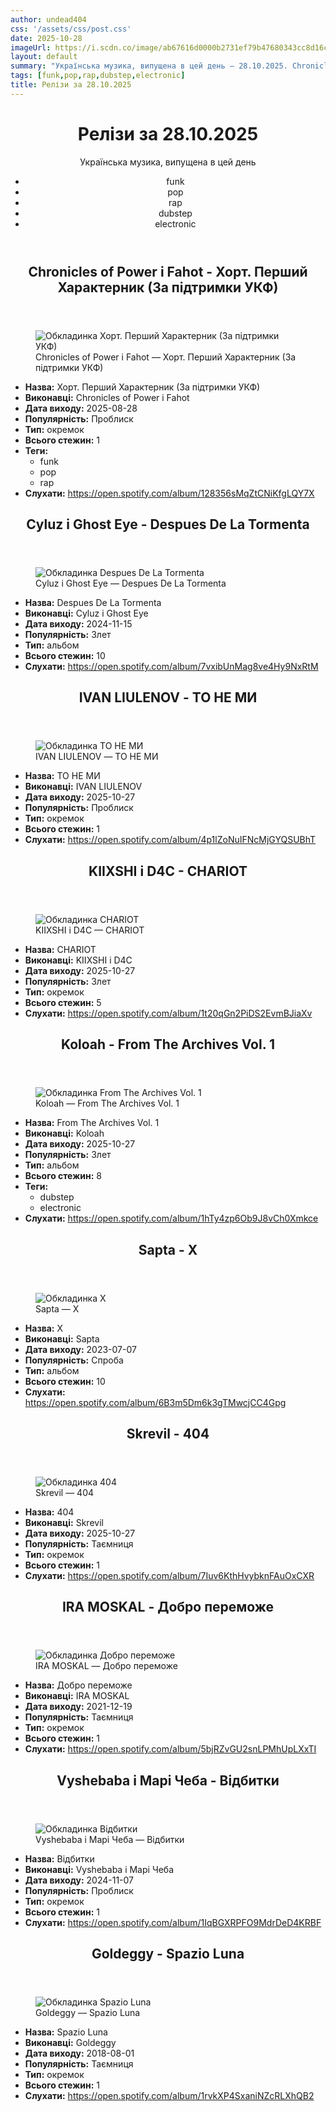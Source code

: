 ```yaml
---
author: undead404
css: '/assets/css/post.css'
date: 2025-10-28
imageUrl: https://i.scdn.co/image/ab67616d0000b2731ef79b47680343cc8d16c323
layout: default
summary: "Українська музика, випущена в цей день – 28.10.2025. Chronicles of Power, Fahot, Cyluz, Ghost Eye і IVAN LIULENOV"
tags: [funk,pop,rap,dubstep,electronic]
title: Релізи за 28.10.2025
---
```


<main class="main-content">
  <header>
    <h1>Релізи за <time datetime="2025-10-28">28.10.2025</time></h1>
    <p class="summary">Українська музика, випущена в цей день</p>
      <ul class="tags">
          <li>funk</li>
          <li>pop</li>
          <li>rap</li>
          <li>dubstep</li>
          <li>electronic</li>
      </ul>
  </header>
  <section class="releases">
    <article class="release">
      <header>
        <h2>
          Chronicles of Power і Fahot - Хорт. Перший Характерник (За підтримки УКФ)
        </h2>
      </header>
      <figure>
        <img src="https://i.scdn.co/image/ab67616d0000b2731ef79b47680343cc8d16c323" alt="Обкладинка Хорт. Перший Характерник (За підтримки УКФ)">
        <figcaption>Chronicles of Power і Fahot — Хорт. Перший Характерник (За підтримки УКФ)</figcaption>
      </figure>
      <ul>
        <li><strong>Назва:</strong> Хорт. Перший Характерник (За підтримки УКФ)</li>
        <li><strong>Виконавці:</strong> Chronicles of Power і Fahot</li>
        <li><strong>Дата виходу:</strong> 2025-08-28</li>
        <li><strong>Популярність:</strong> Проблиск</li>
        <li><strong>Тип:</strong> окремок</li>
        <li><strong>Всього стежин:</strong> 1</li>
            <li><strong>Теги:</strong>
            <ul class="tags">
                <li class="tag">funk</li>
                <li class="tag">pop</li>
                <li class="tag">rap</li>
            </ul>
            </li>
        <li><strong>Слухати:</strong> <a href="https://open.spotify.com/album/128356sMqZtCNiKfgLQY7X" target="_blank">https:&#x2F;&#x2F;open.spotify.com&#x2F;album&#x2F;128356sMqZtCNiKfgLQY7X</a></li>
      </ul>
    </article>
    <article class="release">
      <header>
        <h2>
          Cyluz і Ghost Eye - Despues De La Tormenta
        </h2>
      </header>
      <figure>
        <img src="https://i.scdn.co/image/ab67616d0000b27364689fdaa2bcbfc7e1f62571" alt="Обкладинка Despues De La Tormenta">
        <figcaption>Cyluz і Ghost Eye — Despues De La Tormenta</figcaption>
      </figure>
      <ul>
        <li><strong>Назва:</strong> Despues De La Tormenta</li>
        <li><strong>Виконавці:</strong> Cyluz і Ghost Eye</li>
        <li><strong>Дата виходу:</strong> 2024-11-15</li>
        <li><strong>Популярність:</strong> Злет</li>
        <li><strong>Тип:</strong> альбом</li>
        <li><strong>Всього стежин:</strong> 10</li>
        <li><strong>Слухати:</strong> <a href="https://open.spotify.com/album/7vxibUnMag8ve4Hy9NxRtM" target="_blank">https:&#x2F;&#x2F;open.spotify.com&#x2F;album&#x2F;7vxibUnMag8ve4Hy9NxRtM</a></li>
      </ul>
    </article>
    <article class="release">
      <header>
        <h2>
          IVAN LIULENOV - ТО НЕ МИ
        </h2>
      </header>
      <figure>
        <img src="https://i.scdn.co/image/ab67616d0000b273052af81119dfebd815d3a666" alt="Обкладинка ТО НЕ МИ">
        <figcaption>IVAN LIULENOV — ТО НЕ МИ</figcaption>
      </figure>
      <ul>
        <li><strong>Назва:</strong> ТО НЕ МИ</li>
        <li><strong>Виконавці:</strong> IVAN LIULENOV</li>
        <li><strong>Дата виходу:</strong> 2025-10-27</li>
        <li><strong>Популярність:</strong> Проблиск</li>
        <li><strong>Тип:</strong> окремок</li>
        <li><strong>Всього стежин:</strong> 1</li>
        <li><strong>Слухати:</strong> <a href="https://open.spotify.com/album/4p1lZoNuIFNcMjGYQSUBhT" target="_blank">https:&#x2F;&#x2F;open.spotify.com&#x2F;album&#x2F;4p1lZoNuIFNcMjGYQSUBhT</a></li>
      </ul>
    </article>
    <article class="release">
      <header>
        <h2>
          KIIXSHI і D4C - CHARIOT
        </h2>
      </header>
      <figure>
        <img src="https://i.scdn.co/image/ab67616d0000b2738068f5b2ea3bf19eb0e8bb7b" alt="Обкладинка CHARIOT">
        <figcaption>KIIXSHI і D4C — CHARIOT</figcaption>
      </figure>
      <ul>
        <li><strong>Назва:</strong> CHARIOT</li>
        <li><strong>Виконавці:</strong> KIIXSHI і D4C</li>
        <li><strong>Дата виходу:</strong> 2025-10-27</li>
        <li><strong>Популярність:</strong> Злет</li>
        <li><strong>Тип:</strong> окремок</li>
        <li><strong>Всього стежин:</strong> 5</li>
        <li><strong>Слухати:</strong> <a href="https://open.spotify.com/album/1t20qGn2PiDS2EvmBJiaXv" target="_blank">https:&#x2F;&#x2F;open.spotify.com&#x2F;album&#x2F;1t20qGn2PiDS2EvmBJiaXv</a></li>
      </ul>
    </article>
    <article class="release">
      <header>
        <h2>
          Koloah - From The Archives Vol. 1
        </h2>
      </header>
      <figure>
        <img src="https://i.scdn.co/image/ab67616d0000b273dd5ab115adac31a7f5576867" alt="Обкладинка From The Archives Vol. 1">
        <figcaption>Koloah — From The Archives Vol. 1</figcaption>
      </figure>
      <ul>
        <li><strong>Назва:</strong> From The Archives Vol. 1</li>
        <li><strong>Виконавці:</strong> Koloah</li>
        <li><strong>Дата виходу:</strong> 2025-10-27</li>
        <li><strong>Популярність:</strong> Злет</li>
        <li><strong>Тип:</strong> альбом</li>
        <li><strong>Всього стежин:</strong> 8</li>
            <li><strong>Теги:</strong>
            <ul class="tags">
                <li class="tag">dubstep</li>
                <li class="tag">electronic</li>
            </ul>
            </li>
        <li><strong>Слухати:</strong> <a href="https://open.spotify.com/album/1hTy4zp6Ob9J8vCh0Xmkce" target="_blank">https:&#x2F;&#x2F;open.spotify.com&#x2F;album&#x2F;1hTy4zp6Ob9J8vCh0Xmkce</a></li>
      </ul>
    </article>
    <article class="release">
      <header>
        <h2>
          Sapta - X
        </h2>
      </header>
      <figure>
        <img src="https://i.scdn.co/image/ab67616d0000b2733aa8ca5be7c6076e62fb5d7a" alt="Обкладинка X">
        <figcaption>Sapta — X</figcaption>
      </figure>
      <ul>
        <li><strong>Назва:</strong> X</li>
        <li><strong>Виконавці:</strong> Sapta</li>
        <li><strong>Дата виходу:</strong> 2023-07-07</li>
        <li><strong>Популярність:</strong> Спроба</li>
        <li><strong>Тип:</strong> альбом</li>
        <li><strong>Всього стежин:</strong> 10</li>
        <li><strong>Слухати:</strong> <a href="https://open.spotify.com/album/6B3m5Dm6k3gTMwcjCC4Gpg" target="_blank">https:&#x2F;&#x2F;open.spotify.com&#x2F;album&#x2F;6B3m5Dm6k3gTMwcjCC4Gpg</a></li>
      </ul>
    </article>
    <article class="release">
      <header>
        <h2>
          Skrevil - 404
        </h2>
      </header>
      <figure>
        <img src="https://i.scdn.co/image/ab67616d0000b273fc0ec5e750b7bc4e6ac38959" alt="Обкладинка 404">
        <figcaption>Skrevil — 404</figcaption>
      </figure>
      <ul>
        <li><strong>Назва:</strong> 404</li>
        <li><strong>Виконавці:</strong> Skrevil</li>
        <li><strong>Дата виходу:</strong> 2025-10-27</li>
        <li><strong>Популярність:</strong> Таємниця</li>
        <li><strong>Тип:</strong> окремок</li>
        <li><strong>Всього стежин:</strong> 1</li>
        <li><strong>Слухати:</strong> <a href="https://open.spotify.com/album/7Iuv6KthHvybknFAuOxCXR" target="_blank">https:&#x2F;&#x2F;open.spotify.com&#x2F;album&#x2F;7Iuv6KthHvybknFAuOxCXR</a></li>
      </ul>
    </article>
    <article class="release">
      <header>
        <h2>
          IRA MOSKAL - Добро переможе
        </h2>
      </header>
      <figure>
        <img src="https://i.scdn.co/image/ab67616d0000b273a703924c418a2b295d7ae8ad" alt="Обкладинка Добро переможе">
        <figcaption>IRA MOSKAL — Добро переможе</figcaption>
      </figure>
      <ul>
        <li><strong>Назва:</strong> Добро переможе</li>
        <li><strong>Виконавці:</strong> IRA MOSKAL</li>
        <li><strong>Дата виходу:</strong> 2021-12-19</li>
        <li><strong>Популярність:</strong> Таємниця</li>
        <li><strong>Тип:</strong> окремок</li>
        <li><strong>Всього стежин:</strong> 1</li>
        <li><strong>Слухати:</strong> <a href="https://open.spotify.com/album/5bjRZvGU2snLPMhUpLXxTI" target="_blank">https:&#x2F;&#x2F;open.spotify.com&#x2F;album&#x2F;5bjRZvGU2snLPMhUpLXxTI</a></li>
      </ul>
    </article>
    <article class="release">
      <header>
        <h2>
          Vyshebaba і Марі Чеба - Відбитки
        </h2>
      </header>
      <figure>
        <img src="https://i.scdn.co/image/ab67616d0000b27334d416411c9e7aae87af06dc" alt="Обкладинка Відбитки">
        <figcaption>Vyshebaba і Марі Чеба — Відбитки</figcaption>
      </figure>
      <ul>
        <li><strong>Назва:</strong> Відбитки</li>
        <li><strong>Виконавці:</strong> Vyshebaba і Марі Чеба</li>
        <li><strong>Дата виходу:</strong> 2024-11-07</li>
        <li><strong>Популярність:</strong> Проблиск</li>
        <li><strong>Тип:</strong> окремок</li>
        <li><strong>Всього стежин:</strong> 1</li>
        <li><strong>Слухати:</strong> <a href="https://open.spotify.com/album/1IqBGXRPFO9MdrDeD4KRBF" target="_blank">https:&#x2F;&#x2F;open.spotify.com&#x2F;album&#x2F;1IqBGXRPFO9MdrDeD4KRBF</a></li>
      </ul>
    </article>
    <article class="release">
      <header>
        <h2>
          Goldeggy - Spazio Luna
        </h2>
      </header>
      <figure>
        <img src="https://i.scdn.co/image/ab67616d0000b2731279ba2bee44e830245d4eab" alt="Обкладинка Spazio Luna">
        <figcaption>Goldeggy — Spazio Luna</figcaption>
      </figure>
      <ul>
        <li><strong>Назва:</strong> Spazio Luna</li>
        <li><strong>Виконавці:</strong> Goldeggy</li>
        <li><strong>Дата виходу:</strong> 2018-08-01</li>
        <li><strong>Популярність:</strong> Таємниця</li>
        <li><strong>Тип:</strong> окремок</li>
        <li><strong>Всього стежин:</strong> 1</li>
        <li><strong>Слухати:</strong> <a href="https://open.spotify.com/album/1rvkXP4SxaniNZcRLXhQB2" target="_blank">https:&#x2F;&#x2F;open.spotify.com&#x2F;album&#x2F;1rvkXP4SxaniNZcRLXhQB2</a></li>
      </ul>
    </article>
  </section>
</main>